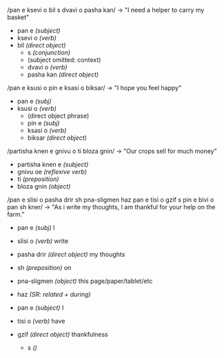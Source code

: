 

/pan e ksevi o bil s dvavi o pasha kan/ -> "I need a helper to carry my basket"
- pan e *(subject)*
- ksevi o *(verb)*
- bil *(direct object)*
	- s *(conjunction)*
	- (subject omitted: context)
	- dvavi o *(verb)*
	- pasha kan *(direct object)*

/pan e ksusi o pin e ksasi o biksar/ -> "I hope you feel happy"
- pan e *(subj)*
- ksusi o *(verb)*
	- (direct object phrase)
	- pin e *(subj)*
	- ksasi o *(verb)*
	- biksar *(direct object)*

/partisha knen e gnivu o ti bloza gnin/ -> "Our crops sell for much money"
- partisha knen e *(subject)*
- gnivu oe *(reflexive verb)*
- ti *(preposition)*
- bloza gnin *(object)*

/pan e slisi o pasha drir sh pna-sligmen haz pan e tisi o gzif s pin e bivi o pan sh kner/ -> "As i write my thoughts, I am thankful for your help on the farm."
- pan e *(subj)* I
- slisi o *(verb)* write
- pasha drir *(direct object)* my thoughts
- sh *(preposition)* on
- pna-sligmen *(object)* this page/paper/tablet/etc

- haz *(SR: related + during)*
- pan e *(subject)* I
- tisi o *(verb)* have
- gzif *(direct object)* thankfulness
	- s *()*